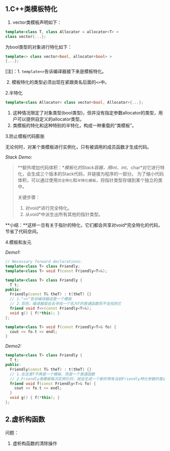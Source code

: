 ## 1.C++类模板特化

1. vector类模板声明如下：

```cpp
template<class T, class Allocator = allocator<T> >
class vector{...};
```

为bool类型的对象进行特化如下：

```cpp
template<> class vector<bool, allocator<bool> >
{...};
```

[注]：1. `template<>`告诉编译器接下来是模板特化。

​	  2. 模板特化的类型必须出现在紧跟类名后面的`<>`中。

2.半特化

```cpp
template<class Allocator> class vector<bool, Allocator>{...};
```

1. 这种情况限定了对象类型(bool类型)，但并没有指定参数allocator的类型，用户可以提供自定义的allocator类型。
2. 类模板的特化和这种特别的半特化，构成一种重载的“类模板”。

3.防止模板代码膨胀

​	无论何时，对某个类模板进行实例化，只有被调用的成员函数才生成代码。

*Stack Demo:*

>  **额外增加代码体积：**模板化的Stack容器，用int、int*、char\*对它进行特化，会生成三个版本的Stack代码，并链接为程序的一部分。
>  为了缩小代码体积，可以通过使用`完全特化`和`半特化模板`，将指针类型存储到某个独立的类中。
>
>  关键步骤：
>
>  1. 对void*进行完全特化。
>  2. 从void*中派生出所有其他的指针类型。

**小结：**这样一旦有关于指针的特化，它们都会共享对void*完全特化的代码，节省了代码空间。

4.模板和友元

*Demo1:*

```cpp
// Necessary forward declarations:
template<class T> class Friendly;
template<class T> void f(const Friendly<T>&);

template<class T> class Friendly {
  T t;
public:
  Friendly(const T& theT) : t(theT) {}
  // 1."<>"告诉编译器这是一个模板
  // 2.否则，编译器就会去寻找一个名为f的普通函数而不会找到它
  friend void f<>(const Friendly<T>&);
  void g() { f(*this); }
};

template<class T> void f(const Friendly<T>& fo) {
  cout << fo.t << endl;
}
```

*Demo2:*

```cpp
template<class T> class Friendly {
  T t;
public:
  Friendly(const T& theT) : t(theT) {}
  // 1.在这里f不再是一个模板，而是一个普通函数
  // 2.Friendly类模板每次实例化时，就会生成一个新的带有当前Friendly特化参数的普通重载函数
  friend void f(const Friendly<T>& fo) {
    cout << fo.t << endl;
  }
  void g() { f(*this); }
};
```

## 2.虚析构函数

问题：

1. 虚析构函数的清除操作